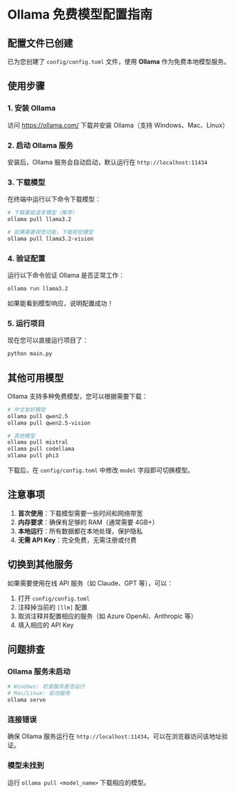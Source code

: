 # Ollama 免费模型配置指南

## 配置文件已创建

已为您创建了 `config/config.toml` 文件，使用 **Ollama** 作为免费本地模型服务。

## 使用步骤

### 1. 安装 Ollama

访问 https://ollama.com/ 下载并安装 Ollama（支持 Windows、Mac、Linux）

### 2. 启动 Ollama 服务

安装后，Ollama 服务会自动启动，默认运行在 `http://localhost:11434`

### 3. 下载模型

在终端中运行以下命令下载模型：

```bash
# 下载基础语言模型（推荐）
ollama pull llama3.2

# 如果需要视觉功能，下载视觉模型
ollama pull llama3.2-vision
```

### 4. 验证配置

运行以下命令验证 Ollama 是否正常工作：

```bash
ollama run llama3.2
```

如果能看到模型响应，说明配置成功！

### 5. 运行项目

现在您可以直接运行项目了：

```bash
python main.py
```

## 其他可用模型

Ollama 支持多种免费模型，您可以根据需要下载：

```bash
# 中文友好模型
ollama pull qwen2.5
ollama pull qwen2.5-vision

# 其他模型
ollama pull mistral
ollama pull codellama
ollama pull phi3
```

下载后，在 `config/config.toml` 中修改 `model` 字段即可切换模型。

## 注意事项

1. **首次使用**：下载模型需要一些时间和网络带宽
2. **内存要求**：确保有足够的 RAM（通常需要 4GB+）
3. **本地运行**：所有数据都在本地处理，保护隐私
4. **无需 API Key**：完全免费，无需注册或付费

## 切换到其他服务

如果需要使用在线 API 服务（如 Claude、GPT 等），可以：
1. 打开 `config/config.toml`
2. 注释掉当前的 `[llm]` 配置
3. 取消注释并配置相应的服务（如 Azure OpenAI、Anthropic 等）
4. 填入相应的 API Key

## 问题排查

### Ollama 服务未启动
```bash
# Windows: 检查服务是否运行
# Mac/Linux: 启动服务
ollama serve
```

### 连接错误
确保 Ollama 服务运行在 `http://localhost:11434`，可以在浏览器访问该地址验证。

### 模型未找到
运行 `ollama pull <model_name>` 下载相应的模型。

